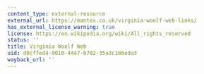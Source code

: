 ```yaml
---
content_type: external-resource
external_url: https://mantex.co.uk/virginia-woolf-web-links/
has_external_license_warning: true
license: https://en.wikipedia.org/wiki/All_rights_reserved
status: ''
title: Virginia Woolf Web
uid: d0cffed4-9010-4447-b702-35a3c186eda3
wayback_url: ''
---
```

